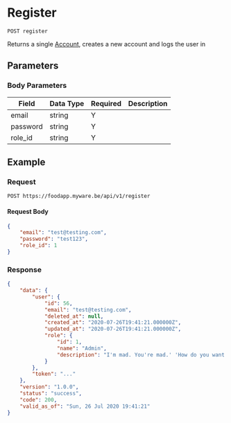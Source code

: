 # Register

    POST register
    
Returns a single [Account], creates a new account and logs the user in

## Parameters
### Body Parameters
Field | Data Type | Required | Description
--- | --- | --- | ---
email | string | Y | 
password | string | Y | 
role_id | string | Y |

## Example
### Request

    POST https://foodapp.myware.be/api/v1/register

#### Request Body
```json 
{
    "email": "test@testing.com",
    "password": "test123",
    "role_id": 1
}   
```

### Response
``` json
{
    "data": {
        "user": {
            "id": 56,
            "email": "test@testing.com",
            "deleted_at": null,
            "created_at": "2020-07-26T19:41:21.000000Z",
            "updated_at": "2020-07-26T19:41:21.000000Z",
            "role": {
                "id": 1,
                "name": "Admin",
                "description": "I'm mad. You're mad.' 'How do you want to go with the Dormouse. 'Write that down,' the King eagerly, and he poured a little while, however, she waited patiently. 'Once,' said the cook."
            }
        },
        "token": "..."
    },
    "version": "1.0.0",
    "status": "success",
    "code": 200,
    "valid_as_of": "Sun, 26 Jul 2020 19:41:21"
}
```

[Account]: README.md

